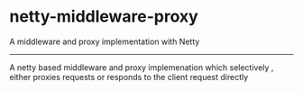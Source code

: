 # netty-middleware-proxy
A middleware and proxy implementation with Netty
<hr>
A netty based middleware and proxy implemenation which selectively , either proxies requests or responds to the client request directly

